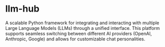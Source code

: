 # llm-hub
A scalable Python framework for integrating and interacting with multiple Large Language Models (LLMs) through a unified interface. This platform supports seamless switching between different AI providers (OpenAI, Anthropic, Google) and allows for customizable chat personalities.
